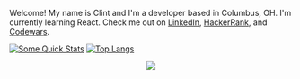 Welcome! My name is Clint and I'm a developer based in Columbus, OH. I'm currently learning React. Check me out on [LinkedIn](https://www.linkedin.com/in/clint-bowersock/), [HackerRank](https://www.hackerrank.com/cbowersock), and [Codewars](https://www.codewars.com/users/cbowersock).

[![Some Quick Stats](https://github-readme-stats.vercel.app/api?username=cbowersock&count_private=true&theme=dark&hide=stars,issues)](https://github.com/cbowersock/github-readme-stats?username=cbowersock)
[![Top Langs](https://github-readme-stats.vercel.app/api/top-langs/?username=cbowersock&layout=compact&theme=dark)](https://github.com/cbowersock/github-readme-stats)
<br>
<p align="center"> 
  <img src="https://profile-counter.glitch.me/cbowersock/count.svg" />
</p>
